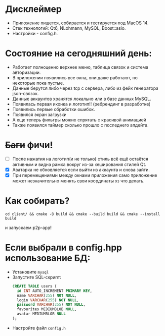 # Дисклеймер
* Приложение пишется, собирается и тестируется под MacOS 14.
* Стек технологий: Qt6, NLohmann, MySQL, Boost::asio.
* Настройки - config.h.

# Состояние на сегодняшний день:
* Работает полноценно верхнее меню, таблица связок и система авторизации.
* В приложении появились все окна, они даже работают, но некоторые пока пустые.
* Данные берутся либо через tcp с сервера, либо из фейк генератора json-связок.
* Данные аккаунтов хранятся локально или в базе данных MySQL.
* Появилась первая иконка и логотип!! (ребрендинг в разработке)
* Появились первые обработки ошибок.
* Появился экран загрузки
* А еще теперь фильтры можно спрятать с красивой анимацией
* Также появился таймер сколько прошло с последнего апдейта.

# ~~Баги~~ фичи!
* [ ] После нажатия на логотип(и не только) стиль всё ещё остаётся активным и видна рамка вокруг из-за кеширования стилей Qt.
* [x] Аватарка не обновляется если выйти из аккаунта и снова зайти.
* [x] При перемещениями между окнами приложения само приложение может незначительно менять свои координаты хз что делать.

# Как собирать?
``` shell
cd client/ && cmake -B build && cmake --build build && cmake --install build
```
и запускаем p2p-app!

# Если выбрали в config.hpp использование БД:
* Установите `mysql`
* Запустите SQL-скрипт:
  ``` sql
  CREATE TABLE users (
    id INT AUTO_INCREMENT PRIMARY KEY,
    name VARCHAR(255) NOT NULL,
    login VARCHAR(255) NOT NULL,
    password VARCHAR(255) NOT NULL,
    favourites MEDIUMBLOB NULL,
    avatar MEDIUMBLOB NULL 
  ); 
  ```
* Настройте файл `config.h`